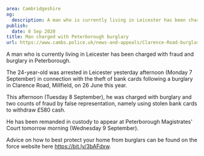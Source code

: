 ```yaml
area: Cambridgeshire
og:
  description: A man who is currently living in Leicester has been charged with fraud and burglary in Peterborough.
publish:
  date: 8 Sep 2020
title: Man charged with Peterborough burglary
url: https://www.cambs.police.uk/news-and-appeals/Clarence-Road-burglary-charge
```

A man who is currently living in Leicester has been charged with fraud and burglary in Peterborough.

The 24-year-old was arrested in Leicester yesterday afternoon (Monday 7 September) in connection with the theft of bank cards following a burglary in Clarence Road, Millfield, on 26 June this year.

This afternoon (Tuesday 8 September), he was charged with burglary and two counts of fraud by false representation, namely using stolen bank cards to withdraw £580 cash.

He has been remanded in custody to appear at Peterborough Magistrates' Court tomorrow morning (Wednesday 9 September).

Advice on how to best protect your home from burglars can be found on the force website here https://bit.ly/3bAFdxw.
